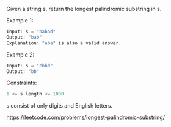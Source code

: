 Given a string s, return the longest palindromic substring in s.

Example 1:
```cpp
Input: s = "babad"
Output: "bab"
Explanation: "aba" is also a valid answer.
```
Example 2:
```cpp
Input: s = "cbbd"
Output: "bb"
```


Constraints:
```cpp
1 <= s.length <= 1000
```
s consist of only digits and English letters.

https://leetcode.com/problems/longest-palindromic-substring/